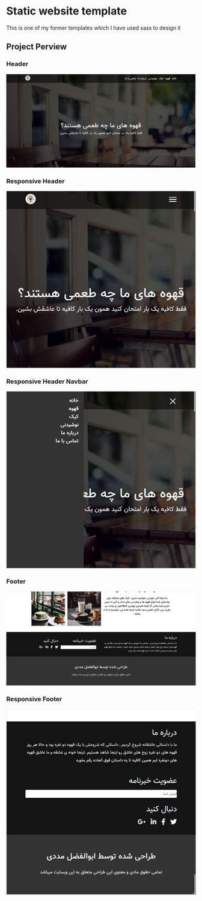 # Static website template

This is one of my former templates which I have used sass to design it

## Project Perview
### Header

<div align="center">
  <img src="https://github.com/ab-md/cofffe-shop/blob/main/screenshots/header.png?raw=true" alt="home"/>
</div>

### Responsive Header

<div align="center">
  <img src="https://github.com/ab-md/cofffe-shop/blob/main/screenshots/responsive.png?raw=true" alt="home"/>
</div>

### Responsive Header Navbar

<div align="center">
  <img src="https://github.com/ab-md/cofffe-shop/blob/main/screenshots/nav.png?raw=true" alt="home"/>
</div>

### Footer

<div align="center">
  <img src="https://github.com/ab-md/cofffe-shop/blob/main/screenshots/footer.png?raw=true" alt="home"/>
</div>

### Responsive Footer

<div align="center">
  <img src="https://github.com/ab-md/cofffe-shop/blob/main/screenshots/responsive%20footer.png?raw=true" alt="home"/>
</div>